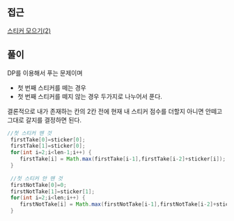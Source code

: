 ## 접근
<a href="https://school.programmers.co.kr/learn/courses/30/lessons/12971">스티커 모으기(2)</a>

## 풀이
DP를 이용해서 푸는 문제이며
- 첫 번째 스티커를 떼는 경우
- 첫 번째 스티커를 떼지 않는 경우
두가지로 나누어서 푼다.

결론적으로
내가 존재하는 칸의 2칸 전에 현재 내 스티커 점수를 더할지 아니면 안떼고 그대로 갈지를 결정하면 된다.
```java
//첫 스티커 뗀 것
 firstTake[0]=sticker[0];
 firstTake[1]=sticker[0];
 for(int i=2;i<len-1;i++) {
    firstTake[i] = Math.max(firstTake[i-1],firstTake[i-2]+sticker[i]);
 }
        
 //첫 스티커 안 뗀 것
 firstNotTake[0]=0;
 firstNotTake[1]=sticker[1];
 for(int i=2;i<len;i++) {
    firstNotTake[i] = Math.max(firstNotTake[i-1],firstNotTake[i-2]+sticker[i]);
 }
```

